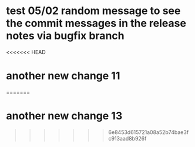# test 05/02 random message to see the commit messages in the release notes via bugfix branch
<<<<<<< HEAD
# another new change 11
=======

# another new change 13
>>>>>>> 6e8453d615721a08a52b74bae3fc913aad8b926f
